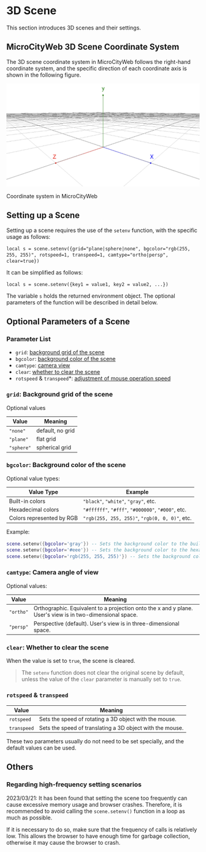 # 3D Scene

This section introduces 3D scenes and their settings.

## MicroCityWeb 3D Scene Coordinate System

The 3D scene coordinate system in MicroCityWeb follows the right-hand coordinate system, and the specific direction of each coordinate axis is shown in the following figure.

![Coordinate system in MicroCityWeb](./images/MicroCityWeb/coordinate.png)

Coordinate system in MicroCityWeb

## Setting up a Scene

Setting up a scene requires the use of the `setenv` function, with the specific usage as follows:

```lua:no-line-numbers
local s = scene.setenv({grid="plane|sphere|none", bgcolor="rgb(255, 255, 255)", rotspeed=1, transpeed=1, camtype="ortho|persp", clear=true})
```

It can be simplified as follows:

```lua:no-line-numbers
local s = scene.setenv({key1 = value1, key2 = value2, ...})
```

The variable `s` holds the returned environment object. The optional parameters of the function will be described in detail below.

## Optional Parameters of a Scene

### Parameter List

*   `grid`: [background grid of the scene](#grid-background-grid-of-the-scene)
*   `bgcolor`: [background color of the scene](#bgcolor-background-color-of-the-scene)
*   `camtype`: [camera view](#camtype-camera-angle-of-view)
*   `clear`: [whether to clear the scene](#clear-whether-to-clear-the-scene)
*   `rotspeed` & `transpeed`\*: [adjustment of mouse operation speed](#rotspeed-transpeed)

### `grid`: Background grid of the scene

Optional values

| Value | Meaning |
| --- | --- |
| `"none"` | default, no grid |
| `"plane"` | flat grid |
| `"sphere"` | spherical grid |

### `bgcolor`: Background color of the scene

Optional value types:

| Value Type | Example |
| --- | --- |
| Built-in colors | `"black"`, `"white"`, `"gray"`, etc. |
| Hexadecimal colors | `"#ffffff"`, `"#fff"`, `"#000000"`, `"#000"`, etc. |
| Colors represented by RGB | `"rgb(255, 255, 255)"`, `"rgb(0, 0, 0)"`, etc. |

Example:

```lua
scene.setenv({bgcolor='gray'}) -- Sets the background color to the built-in color "gray"
scene.setenv({bgcolor='#eee'}) -- Sets the background color to the hexadecimal color "#eee"
scene.setenv({bgcolor='rgb(255, 255, 255)'}) -- Sets the background color to white
```

### `camtype`: Camera angle of view

Optional values:

| Value | Meaning |
| --- | --- |
| `"ortho"` | Orthographic. Equivalent to a projection onto the x and y plane. User's view is in two-dimensional space. |
| `"persp"` | Perspective (default). User's view is in three-dimensional space. |

### `clear`: Whether to clear the scene

When the value is set to `true`, the scene is cleared.

> The `setenv` function does not clear the original scene by default, unless the value of the `clear` parameter is manually set to `true`.

### `rotspeed` & `transpeed`

| Value | Meaning |
| --- | --- |
| `rotspeed` | Sets the speed of rotating a 3D object with the mouse. |
| `transpeed` | Sets the speed of translating a 3D object with the mouse. |

These two parameters usually do not need to be set specially, and the default values can be used.

## Others

### Regarding high-frequency setting scenarios

2023/03/21: It has been found that setting the scene too frequently can cause excessive memory usage and browser crashes. Therefore, it is recommended to avoid calling the `scene.setenv()` function in a loop as much as possible. 

If it is necessary to do so, make sure that the frequency of calls is relatively low. This allows the browser to have enough time for garbage collection, otherwise it may cause the browser to crash.